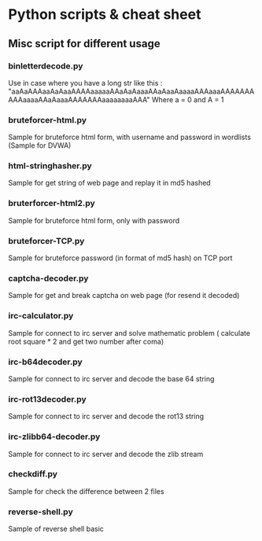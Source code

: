 # Python scripts & cheat sheet

## Misc script for different usage


### binletterdecode.py

Use in case where you have a long str like this : "aaAaAAAaaAaAaaAAAAaaaaaAAaAaAaaaAAaAaaAaaaaAAAaaaAAAAAAAAAAaaaaAAaAaaaAAAAAAAaaaaaaaaAAA"
Where a = 0 and A = 1


### bruteforcer-html.py

Sample for bruteforce html form, with username and password in wordlists (Sample for DVWA)


### html-stringhasher.py

Sample for get string of web page and replay it in md5 hashed


### bruterforcer-html2.py

Sample for bruteforce html form, only with password


### bruteforcer-TCP.py

Sample for bruteforce password (in format of md5 hash) on TCP port


### captcha-decoder.py

Sample for get and break captcha on web page (for resend it decoded)


### irc-calculator.py

Sample for connect to irc server and solve mathematic problem ( calculate root square * 2 and get two number after coma)


### irc-b64decoder.py

Sample for connect to irc server and decode the base 64 string


### irc-rot13decoder.py

Sample for connect to irc server and decode the rot13 string


### irc-zlibb64-decoder.py

Sample for connect to irc server and decode the zlib stream


### checkdiff.py

Sample for check the difference between 2 files

### reverse-shell.py

Sample of reverse shell basic
